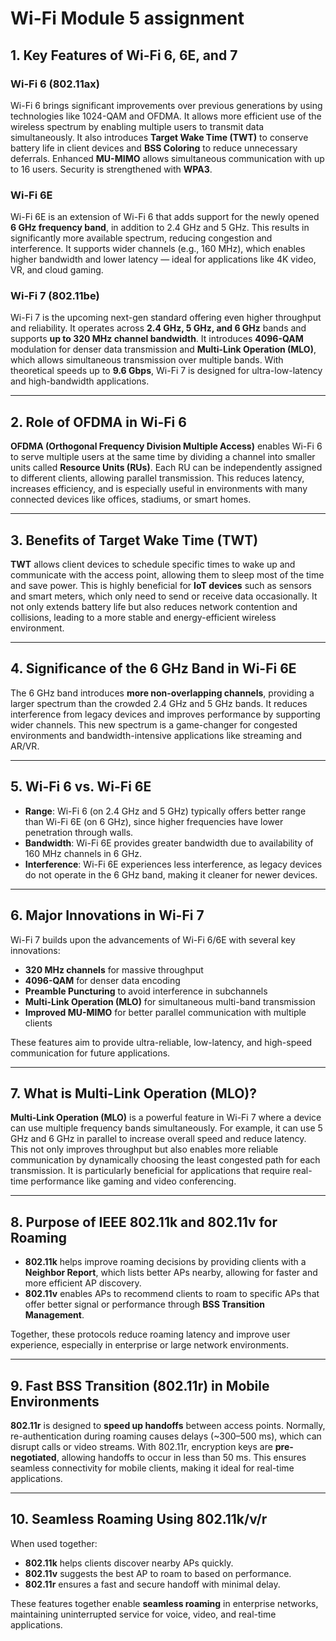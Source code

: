 # Wi-Fi Module 5 assignment

## 1. Key Features of Wi-Fi 6, 6E, and 7

### Wi-Fi 6 (802.11ax)
Wi-Fi 6 brings significant improvements over previous generations by using technologies like 1024-QAM and OFDMA. It allows more efficient use of the wireless spectrum by enabling multiple users to transmit data simultaneously. It also introduces **Target Wake Time (TWT)** to conserve battery life in client devices and **BSS Coloring** to reduce unnecessary deferrals. Enhanced **MU-MIMO** allows simultaneous communication with up to 16 users. Security is strengthened with **WPA3**.

### Wi-Fi 6E
Wi-Fi 6E is an extension of Wi-Fi 6 that adds support for the newly opened **6 GHz frequency band**, in addition to 2.4 GHz and 5 GHz. This results in significantly more available spectrum, reducing congestion and interference. It supports wider channels (e.g., 160 MHz), which enables higher bandwidth and lower latency — ideal for applications like 4K video, VR, and cloud gaming.

### Wi-Fi 7 (802.11be)
Wi-Fi 7 is the upcoming next-gen standard offering even higher throughput and reliability. It operates across **2.4 GHz, 5 GHz, and 6 GHz** bands and supports **up to 320 MHz channel bandwidth**. It introduces **4096-QAM** modulation for denser data transmission and **Multi-Link Operation (MLO)**, which allows simultaneous transmission over multiple bands. With theoretical speeds up to **9.6 Gbps**, Wi-Fi 7 is designed for ultra-low-latency and high-bandwidth applications.

---

## 2. Role of OFDMA in Wi-Fi 6

**OFDMA (Orthogonal Frequency Division Multiple Access)** enables Wi-Fi 6 to serve multiple users at the same time by dividing a channel into smaller units called **Resource Units (RUs)**. Each RU can be independently assigned to different clients, allowing parallel transmission. This reduces latency, increases efficiency, and is especially useful in environments with many connected devices like offices, stadiums, or smart homes.

---

## 3. Benefits of Target Wake Time (TWT)

**TWT** allows client devices to schedule specific times to wake up and communicate with the access point, allowing them to sleep most of the time and save power. This is highly beneficial for **IoT devices** such as sensors and smart meters, which only need to send or receive data occasionally. It not only extends battery life but also reduces network contention and collisions, leading to a more stable and energy-efficient wireless environment.

---

## 4. Significance of the 6 GHz Band in Wi-Fi 6E

The 6 GHz band introduces **more non-overlapping channels**, providing a larger spectrum than the crowded 2.4 GHz and 5 GHz bands. It reduces interference from legacy devices and improves performance by supporting wider channels. This new spectrum is a game-changer for congested environments and bandwidth-intensive applications like streaming and AR/VR.

---

## 5. Wi-Fi 6 vs. Wi-Fi 6E

- **Range**: Wi-Fi 6 (on 2.4 GHz and 5 GHz) typically offers better range than Wi-Fi 6E (on 6 GHz), since higher frequencies have lower penetration through walls.
- **Bandwidth**: Wi-Fi 6E provides greater bandwidth due to availability of 160 MHz channels in 6 GHz.
- **Interference**: Wi-Fi 6E experiences less interference, as legacy devices do not operate in the 6 GHz band, making it cleaner for newer devices.

---

## 6. Major Innovations in Wi-Fi 7

Wi-Fi 7 builds upon the advancements of Wi-Fi 6/6E with several key innovations:
- **320 MHz channels** for massive throughput
- **4096-QAM** for denser data encoding
- **Preamble Puncturing** to avoid interference in subchannels
- **Multi-Link Operation (MLO)** for simultaneous multi-band transmission
- **Improved MU-MIMO** for better parallel communication with multiple clients

These features aim to provide ultra-reliable, low-latency, and high-speed communication for future applications.

---

## 7. What is Multi-Link Operation (MLO)?

**Multi-Link Operation (MLO)** is a powerful feature in Wi-Fi 7 where a device can use multiple frequency bands simultaneously. For example, it can use 5 GHz and 6 GHz in parallel to increase overall speed and reduce latency. This not only improves throughput but also enables more reliable communication by dynamically choosing the least congested path for each transmission. It is particularly beneficial for applications that require real-time performance like gaming and video conferencing.

---

## 8. Purpose of IEEE 802.11k and 802.11v for Roaming

- **802.11k** helps improve roaming decisions by providing clients with a **Neighbor Report**, which lists better APs nearby, allowing for faster and more efficient AP discovery.
- **802.11v** enables APs to recommend clients to roam to specific APs that offer better signal or performance through **BSS Transition Management**.

Together, these protocols reduce roaming latency and improve user experience, especially in enterprise or large network environments.

---

## 9. Fast BSS Transition (802.11r) in Mobile Environments

**802.11r** is designed to **speed up handoffs** between access points. Normally, re-authentication during roaming causes delays (~300–500 ms), which can disrupt calls or video streams. With 802.11r, encryption keys are **pre-negotiated**, allowing handoffs to occur in less than 50 ms. This ensures seamless connectivity for mobile clients, making it ideal for real-time applications.

---

## 10. Seamless Roaming Using 802.11k/v/r

When used together:
- **802.11k** helps clients discover nearby APs quickly.
- **802.11v** suggests the best AP to roam to based on performance.
- **802.11r** ensures a fast and secure handoff with minimal delay.

These features together enable **seamless roaming** in enterprise networks, maintaining uninterrupted service for voice, video, and real-time applications.


